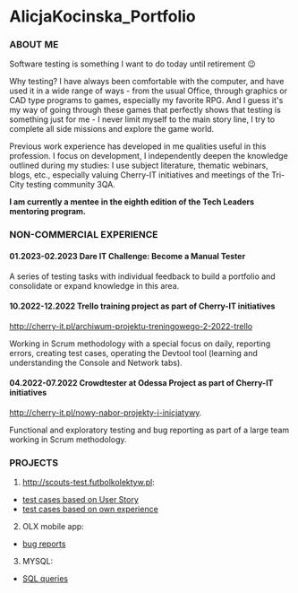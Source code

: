 # AlicjaKocinska_Portfolio

### ABOUT ME

Software testing is something I want to do today until retirement :wink: 

Why testing? I have always been comfortable with the computer, and have used it in a wide range of ways - from the usual Office, through graphics or CAD type programs to games, especially my favorite RPG. And I guess it's my way of going through these games that perfectly shows that testing is something just for me - I never limit myself to the main story line, I try to complete all side missions and explore the game world.

Previous work experience has developed in me qualities useful in this profession. 
I focus on development, I independently deepen the knowledge outlined during my studies: I use subject literature, thematic webinars, blogs, etc., especially valuing Cherry-IT initiatives and meetings of the Tri-City testing community 3QA.

__I am currently a mentee in the eighth edition of the Tech Leaders mentoring program.__



### NON-COMMERCIAL EXPERIENCE

#### 01.2023-02.2023	Dare IT Challenge: Become a Manual Tester

A series of testing tasks with individual feedback to build a portfolio and consolidate or expand knowledge in this area.
  

#### 10.2022-12.2022	Trello training project as part of Cherry-IT initiatives

http://cherry-it.pl/archiwum-projektu-treningowego-2-2022-trello
    
Working in Scrum methodology with a special focus on daily,	reporting errors, creating test cases, operating the Devtool tool (learning and understanding the Console and Network tabs).
  

#### 04.2022-07.2022 	Crowdtester at Odessa Project as part of Cherry-IT initiatives 

http://cherry-it.pl/nowy-nabor-projekty-i-inicjatywy.
	
Functional and exploratory testing and bug reporting as part of a large team working in Scrum methodology.

### PROJECTS

1. http://scouts-test.futbolkolektyw.pl: 
- [test cases based on User Story](https://docs.google.com/spreadsheets/d/1fCXSx9H1WHpmUckkFsxQXEN7WVACTqxX/edit?usp=share_link&ouid=103988214272257934032&rtpof=true&sd=true)
- [test cases based on own experience](https://docs.google.com/spreadsheets/d/1tB4qH8yE8Z8vlBmzYdgiMLMlWVJHy-dD/edit?usp=sharing&ouid=103988214272257934032&rtpof=true&sd=true)

2. OLX mobile app:
- [bug reports](https://drive.google.com/drive/folders/1g0il0nEQ0cTZXfTFLyqGU97zcokEm0QL?usp=sharing)

3. MYSQL:
- [SQL queries](https://docs.google.com/spreadsheets/d/1ioKzrf9DgiSKVhWSoP4loW4qMwVoeFlj/edit?usp=share_link&ouid=103988214272257934032&rtpof=true&sd=true)

